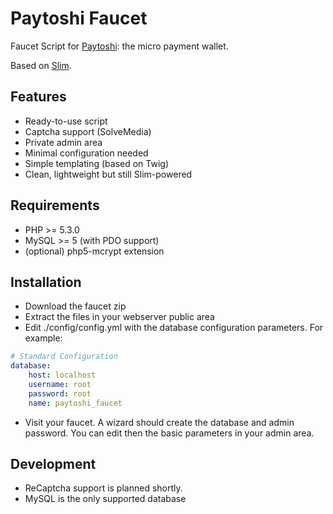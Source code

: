 Paytoshi Faucet
========================================================

Faucet Script for [Paytoshi](https://paytoshi.org): the micro payment wallet.

Based on [Slim](http://github.com/codeguy/Slim).

## Features
* Ready-to-use script
* Captcha support (SolveMedia)
* Private admin area
* Minimal configuration needed
* Simple templating (based on Twig)
* Clean, lightweight but still Slim-powered

## Requirements
* PHP >= 5.3.0
* MySQL >= 5 (with PDO support)
* (optional) php5-mcrypt extension

## Installation
* Download the faucet zip
* Extract the files in your webserver public area
* Edit ./config/config.yml with the database configuration parameters. For example:
``` yaml
# Standard Configuration
database:
    host: localhost
    username: root
    password: root
    name: paytoshi_faucet
```
* Visit your faucet. A wizard should create the database and admin password. You can edit then the basic parameters in your admin area.

## Development
* ReCaptcha support is planned shortly.
* MySQL is the only supported database
